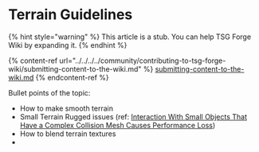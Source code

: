 # Terrain Guidelines

{% hint style="warning" %}
This article is a stub. You can help TSG Forge Wiki by expanding it.
{% endhint %}

{% content-ref url="../../../../community/contributing-to-tsg-forge-wiki/submitting-content-to-the-wiki.md" %}
[submitting-content-to-the-wiki.md](../../../../community/contributing-to-tsg-forge-wiki/submitting-content-to-the-wiki.md)
{% endcontent-ref %}

Bullet points of the topic:

* How to make smooth terrain
* Small Terrain Rugged issues (ref: [Interaction With Small Objects That Have a Complex Collision Mesh Causes Performance Loss](../../../../guides-and-knowledge/forge/forge-bugs/interaction-with-small-objects-that-have-a-complex-collision-mesh-causes-performance-loss.md))
* How to blend terrain textures
*
